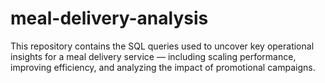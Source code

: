 # meal-delivery-analysis
This repository contains the SQL queries used to uncover key operational insights for a meal delivery service — including scaling performance, improving efficiency, and analyzing the impact of promotional campaigns.
